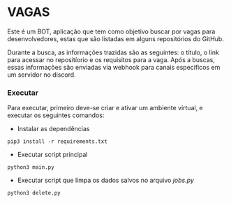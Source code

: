 # VAGAS

Este é um BOT, aplicação que tem como objetivo buscar por vagas para desenvolvedores, estas que são listadas em alguns repositórios do GitHub.

Durante a busca, as informações trazidas são as seguintes: o título, o link para acessar no repositíorio e os requisitos para a vaga. Após a buscas, essas informações são enviadas via webhook para canais específicos em um servidor no discord.

### Executar

Para executar, primeiro deve-se criar e ativar um ambiente virtual, e executar os seguintes comandos:

-   Instalar as dependências

```
pip3 install -r requirements.txt
```

-   Executar script principal

```
python3 main.py
```

-   Executar script que limpa os dados salvos no arquivo _jobs.py_

```
python3 delete.py
```
